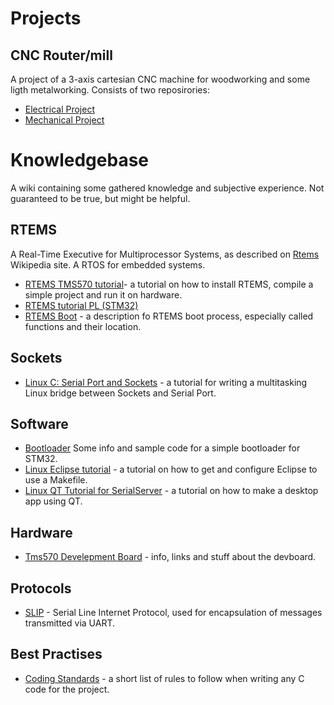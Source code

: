 # Projects

## CNC Router/mill
A project of a 3-axis cartesian CNC machine for woodworking and some ligth metalworking. Consists of two reposirories:
* [Electrical Project](https://github.com/tadewoosh/CNC-mill-electrical) 
* [Mechanical Project](https://github.com/tadewoosh/CNC-mill-mechanical) 


# Knowledgebase
A wiki containing some gathered knowledge and subjective experience. Not guaranteed to be true, but might be helpful.
## RTEMS
A Real-Time Executive for Multiprocessor Systems, as described on [Rtems](https://en.wikipedia.org/wiki/RTEMS) Wikipedia site. A RTOS for embedded systems.

* [RTEMS TMS570 tutorial](Rtems-tms570-tutorial.md)- a tutorial on how to install RTEMS, compile a simple project and run it on hardware.  
* [RTEMS tutorial PL (STM32)](Rtems-tutorial.md)  
* [RTEMS Boot](Rtems-boot.md) - a description fo RTEMS boot process, especially called functions and their location.  

## Sockets
* [Linux C: Serial Port and Sockets](Linux-c-serial-port-and-sockets.md) - a tutorial for writing a multitasking Linux bridge between Sockets and Serial Port.  

## Software
* [Bootloader](https://github.com/tadewoosh/F103_Bootloader) Some info and sample code for a simple bootloader for STM32.
* [Linux Eclipse tutorial](Linux-eclipse-tutorial.md) - a tutorial on how to get and configure Eclipse to use a Makefile.  
* [Linux QT Tutorial for SerialServer](Linux-qt-tutorial-for-serialserver.md) - a tutorial on how to make a desktop app using QT.

## Hardware
* [Tms570 Develepment Board](Tms570-develepment-board.md) - info, links and stuff about the devboard.  

## Protocols
* [SLIP](SLIP/Slip-serial-line-internet-protocol.md)  - Serial Line Internet Protocol, used for encapsulation of messages transmitted via UART.  

## Best Practises
* [Coding Standards](Coding-standards.md) - a short list of rules to follow when writing any C code for the project.    
